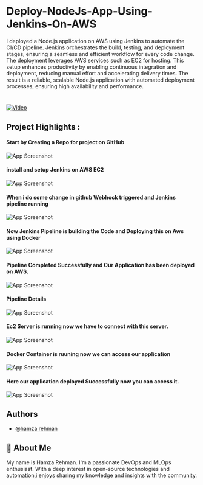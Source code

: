 
# Deploy-NodeJs-App-Using-Jenkins-On-AWS

I deployed a Node.js application on AWS using Jenkins to automate the CI/CD pipeline. Jenkins orchestrates the build, testing, and deployment stages, ensuring a seamless and efficient workflow for every code change. The deployment leverages AWS services such as EC2 for hosting. This setup enhances productivity by enabling continuous integration and deployment, reducing manual effort and accelerating delivery times. The result is a reliable, scalable Node.js application with automated deployment processes, ensuring high availability and performance.
#
[![Video](https://img.shields.io/badge/YouTube-FF0000?style=for-the-badge&logo=youtube&logoColor=white)](https://www.youtube.com/watch?v=Ndss4KNpXOY)





## Project Highlights :

#### Start by Creating a Repo for project on GitHub

![App Screenshot](https://github.com/masterwithhamza/Deploy-NodeJs-App-Using-Jenkins-On-AWS/blob/master/images/p1.png?raw=true)

#### install and setup Jenkins on AWS EC2

![App Screenshot](https://github.com/masterwithhamza/Deploy-NodeJs-App-Using-Jenkins-On-AWS/blob/master/images/p2.png?raw=true)

#### When i do some change in github Webhock triggered and Jenkins pipeline running

![App Screenshot](https://github.com/masterwithhamza/Deploy-NodeJs-App-Using-Jenkins-On-AWS/blob/master/images/p3.png?raw=true)

#### Now Jenkins Pipeline is building the Code and Deploying this on Aws using Docker

![App Screenshot](https://github.com/masterwithhamza/Deploy-NodeJs-App-Using-Jenkins-On-AWS/blob/master/images/p4.png?raw=true)

#### Pipeline Completed Successfully and Our Application has been deployed on AWS.

![App Screenshot](https://github.com/masterwithhamza/Deploy-NodeJs-App-Using-Jenkins-On-AWS/blob/master/images/p5.png?raw=true)

#### Pipeline Details

![App Screenshot](https://github.com/masterwithhamza/Deploy-NodeJs-App-Using-Jenkins-On-AWS/blob/master/images/p6.png?raw=true)

#### Ec2 Server is running now we have to connect with this server.

![App Screenshot](https://github.com/masterwithhamza/Deploy-NodeJs-App-Using-Jenkins-On-AWS/blob/master/images/p7.png?raw=true)

#### Docker Container is ruuning now we can access our application 

![App Screenshot](https://github.com/masterwithhamza/Deploy-NodeJs-App-Using-Jenkins-On-AWS/blob/master/images/p8.png?raw=true)

#### Here our application deployed Successfully now you can access it.

![App Screenshot](https://github.com/masterwithhamza/Deploy-NodeJs-App-Using-Jenkins-On-AWS/blob/master/images/p9.png?raw=true)







## Authors

- [@hamza rehman](https://www.linkedin.com/in/hamzarehman4/)


## 🚀 About Me
My name is Hamza Rehman. I'm a passionate DevOps and MLOps enthusiast. With a deep interest in open-source technologies and automation,i enjoys sharing my knowledge and insights with the community.

